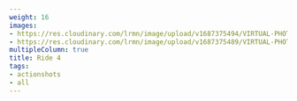 ```yaml
---
weight: 16
images:
- https://res.cloudinary.com/lrmn/image/upload/v1687375494/VIRTUAL-PHOTOGRAPHY/ride4/r6_pjngdz.png
- https://res.cloudinary.com/lrmn/image/upload/v1687375489/VIRTUAL-PHOTOGRAPHY/ride4/r1_setztv.png
multipleColumn: true
title: Ride 4
tags:
- actionshots
- all
---
```

